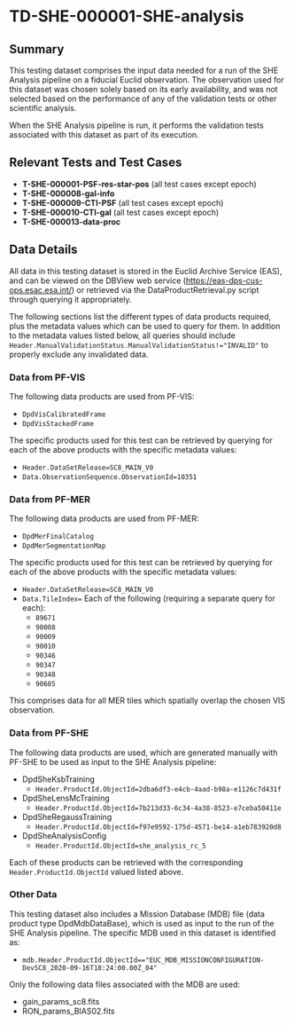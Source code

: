# TD-SHE-000001-SHE-analysis

## Summary

This testing dataset comprises the input data needed for a run of the SHE Analysis pipeline on a fiducial Euclid observation. The observation used for this dataset was chosen solely based on its early availability, and was not selected based on the performance of any of the validation tests or other scientific analysis.

When the SHE Analysis pipeline is run, it performs the validation tests associated with this dataset as part of its execution.

## Relevant Tests and Test Cases

* **T-SHE-000001-PSF-res-star-pos** (all test cases except epoch)
* **T-SHE-000008-gal-info**
* **T-SHE-000009-CTI-PSF** (all test cases except epoch)
* **T-SHE-000010-CTI-gal** (all test cases except epoch)
* **T-SHE-000013-data-proc**

## Data Details

All data in this testing dataset is stored in the Euclid Archive Service (EAS), and can be viewed on the DBView web service (https://eas-dps-cus-ops.esac.esa.int/) or retrieved via the DataProductRetrieval.py script through querying it appropriately.

The following sections list the different types of data products required, plus the metadata values which can be used to query for them. In addition to the metadata values listed below, all queries should include ``Header.ManualValidationStatus.ManualValidationStatus!="INVALID"`` to properly exclude any invalidated data.

### Data from PF-VIS

The following data products are used from PF-VIS:

* `DpdVisCalibratedFrame`
* `DpdVisStackedFrame`

The specific products used for this test can be retrieved by querying for each of the above products with the specific metadata values:

* `Header.DataSetRelease=SC8_MAIN_V0`
* `Data.ObservationSequence.ObservationId=10351`

### Data from PF-MER

The following data products are used from PF-MER:

* `DpdMerFinalCatalog`
* `DpdMerSegmentationMap`

The specific products used for this test can be retrieved by querying for each of the above products with the specific metadata values:

* `Header.DataSetRelease=SC8_MAIN_V0`
* `Data.TileIndex=` Each of the following (requiring a separate query for each):
  * `89671`
  * `90008`
  * `90009`
  * `90010`
  * `90346`
  * `90347`
  * `90348`
  * `90685`

This comprises data for all MER tiles which spatially overlap the chosen VIS observation.

### Data from PF-SHE

The following data products are used, which are generated manually with PF-SHE to be used as input to the SHE Analysis pipeline:

* DpdSheKsbTraining
  * `Header.ProductId.ObjectId=2dba6df3-e4cb-4aad-b98a-e1126c7d431f`
* DpdSheLensMcTraining
  * `Header.ProductId.ObjectId=7b213d33-6c34-4a38-8523-e7ceba50411e`
* DpdSheRegaussTraining
  * `Header.ProductId.ObjectId=f97e9592-175d-4571-be14-a1eb783920d8`
* DpdSheAnalysisConfig
  * `Header.ProductId.ObjectId=she_analysis_rc_5`

Each of these products can be retrieved with the corresponding `Header.ProductId.ObjectId` valued listed above.

### Other Data

This testing dataset also includes a Mission Database (MDB) file (data product type DpdMdbDataBase), which is used as input to the run of the SHE Analysis pipeline. The specific MDB used in this dataset is identified as:

* `mdb.Header.ProductId.ObjectId=="EUC_MDB_MISSIONCONFIGURATION-DevSC8_2020-09-16T18:24:00.00Z_04"`

Only the following data files associated with the MDB are used:

* gain_params_sc8.fits
* RON_params_BIAS02.fits
